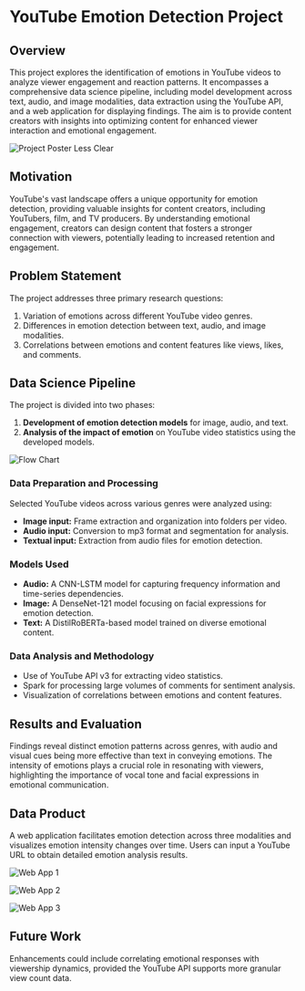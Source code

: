 # YouTube Emotion Detection Project

## Overview
This project explores the identification of emotions in YouTube videos to analyze viewer engagement and reaction patterns. It encompasses a comprehensive data science pipeline, including model development across text, audio, and image modalities, data extraction using the YouTube API, and a web application for displaying findings. The aim is to provide content creators with insights into optimizing content for enhanced viewer interaction and emotional engagement.

![Project Poster Less Clear](https://github.com/tohoilam/YouTube-Video-Emotion-Analysis/assets/61353084/af35dec3-dabf-40e3-b9b7-075ad3a8b3d5)

## Motivation
YouTube's vast landscape offers a unique opportunity for emotion detection, providing valuable insights for content creators, including YouTubers, film, and TV producers. By understanding emotional engagement, creators can design content that fosters a stronger connection with viewers, potentially leading to increased retention and engagement.

## Problem Statement
The project addresses three primary research questions:
1. Variation of emotions across different YouTube video genres.
2. Differences in emotion detection between text, audio, and image modalities.
3. Correlations between emotions and content features like views, likes, and comments.

## Data Science Pipeline
The project is divided into two phases:
1. **Development of emotion detection models** for image, audio, and text.
2. **Analysis of the impact of emotion** on YouTube video statistics using the developed models.

![Flow Chart](https://github.com/tohoilam/YouTube-Video-Emotion-Analysis/assets/61353084/5b5b1a19-8c6e-4ab7-9e06-e71e196d9b3e)

### Data Preparation and Processing
Selected YouTube videos across various genres were analyzed using:
- **Image input:** Frame extraction and organization into folders per video.
- **Audio input:** Conversion to mp3 format and segmentation for analysis.
- **Textual input:** Extraction from audio files for emotion detection.

### Models Used
- **Audio:** A CNN-LSTM model for capturing frequency information and time-series dependencies.
- **Image:** A DenseNet-121 model focusing on facial expressions for emotion detection.
- **Text:** A DistilRoBERTa-based model trained on diverse emotional content.

### Data Analysis and Methodology
- Use of YouTube API v3 for extracting video statistics.
- Spark for processing large volumes of comments for sentiment analysis.
- Visualization of correlations between emotions and content features.

## Results and Evaluation
Findings reveal distinct emotion patterns across genres, with audio and visual cues being more effective than text in conveying emotions. The intensity of emotions plays a crucial role in resonating with viewers, highlighting the importance of vocal tone and facial expressions in emotional communication.

## Data Product
A web application facilitates emotion detection across three modalities and visualizes emotion intensity changes over time. Users can input a YouTube URL to obtain detailed emotion analysis results.

![Web App 1](https://github.com/tohoilam/YouTube-Video-Emotion-Analysis/assets/61353084/e45a3bec-31e0-4091-8e8e-ce7f53d08fc7)

![Web App 2](https://github.com/tohoilam/YouTube-Video-Emotion-Analysis/assets/61353084/8f122886-e663-4534-a301-02b1f7926b44)

![Web App 3](https://github.com/tohoilam/YouTube-Video-Emotion-Analysis/assets/61353084/1a0830d5-c9de-4400-b5e3-ef64e5f87124)

## Future Work
Enhancements could include correlating emotional responses with viewership dynamics, provided the YouTube API supports more granular view count data.
